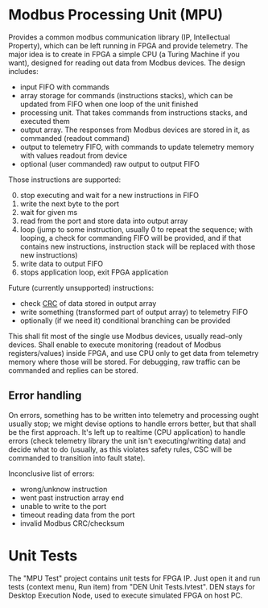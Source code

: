 # Modbus Processing Unit (MPU)

Provides a common modbus communication library (IP, Intellectual Property),
which can be left running in FPGA and provide telemetry. The major idea is to
create in FPGA a simple CPU (a Turing Machine if you want), designed for
reading out data from Modbus devices. The design includes:

* input FIFO with commands
* array storage for commands (instructions stacks), which can be updated from
  FIFO when one loop of the unit finished
* processing unit. That takes commands from instructions stacks, and executed
  them
* output array. The responses from Modbus devices are stored in it, as
  commanded (readout command)
* output to telemetry FIFO, with commands to update telemetry memory with
  values readout from device
* optional (user commanded) raw output to output FIFO

Those instructions are supported:

0. stop executing and wait for a new instructions in FIFO
1. write the next byte to the port
2. wait for given ms
3. read from the port and store data into output array
4. loop (jump to some instruction, usually 0 to repeat the sequence; with
   looping, a check for commanding FIFO will be provided, and if that contains
   new instructions, instruction stack will be replaced with those new
   instructions)
5. write data to output FIFO
255. stops application loop, exit FPGA application

Future (currently unsupported) instructions:

* check [CRC](https://en.wikipedia.org/wiki/Cyclic_redundancy_check) of data
  stored in output array
* write something (transformed part of output array) to telemetry FIFO
* optionally (if we need it) conditional branching can be provided

This shall fit most of the single use Modbus devices, usually read-only
devices. Shall enable to execute monitoring (readout of Modbus
registers/values) inside FPGA, and use CPU only to get data from telemetry
memory where those will be stored. For debugging, raw traffic can be commanded
and replies can be stored.

## Error handling

On errors, something has to be written into telemetry and processing ought
usually stop; we might devise options to handle errors better, but that shall
be the first approach. It's left up to realtime (CPU application) to handle
errors (check telemetry library the unit isn't executing/writing data) and
decide what to do (usually, as this violates safety rules, CSC will be
commanded to transition into fault state).

Inconclusive list of errors:

* wrong/unknow instruction
* went past instruction array end
* unable to write to the port
* timeout reading data from the port
* invalid Modbus CRC/checksum

# Unit Tests

The "MPU Test" project contains unit tests for FPGA IP. Just open it and run
tests (context menu, Run item) from "DEN Unit Tests.lvtest". DEN stays for
Desktop Execution Node, used to execute simulated FPGA on host PC.
